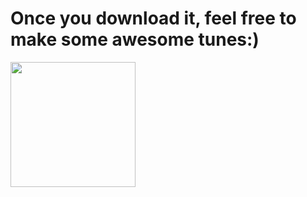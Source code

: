 <h1>Once you download it, feel free to make some awesome tunes:)</h1>

<img src="https://github.com/londonappbrewery/Images/blob/master/Xylophone.png" width="200">
